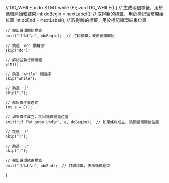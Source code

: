 // DO_WHILE = do STMT while (E);
void DO_WHILE() {
    // 生成兩個標籤，用於循環開始和結束
    int doBegin = nextLabel(); // 取得新的標籤，用於標記循環開始位置
    int doEnd = nextLabel();   // 取得新的標籤，用於標記循環結束位置
    
    // 輸出循環開始標籤
    emit("(L%d)\n", doBegin);  // 打印標籤，表示循環開始
    
    // 跳過 'do' 關鍵字
    skip("do");
    
    // 解析並執行循環體
    STMT();
    
    // 跳過 'while' 關鍵字
    skip("while");
    
    // 跳過 '('
    skip("(");
    
    // 解析條件表達式
    int e = E();
    
    // 如果條件成立，跳回循環開始位置
    emit("if T%d goto L%d\n", e, doBegin);  // 如果條件成立，跳回循環開始位置
    
    // 跳過 ')'
    skip(")");
    
    // 跳過 ';'
    skip(";");
    
    // 輸出循環結束標籤
    emit("(L%d)\n", doEnd);  // 打印標籤，表示循環結束
}
